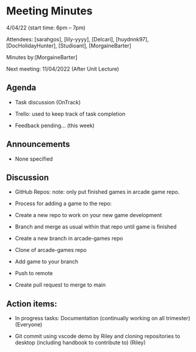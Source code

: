 # Meeting Minutes 

4/04/22  (start time: 6pm – 7pm)   

Attendees: [sarahgos], [lily-yyyy], [Delcari], [huydnnk97], [DocHolidayHunter], [Studioant], [MorgaineBarter]   

Minutes by:[MorgaineBarter]  

Next meeting: 11/04/2022 (After Unit Lecture)

## Agenda
- Task discussion (OnTrack) 

- Trello: used to keep track of task completion 

- Feedback pending... (this week) 

 ## Announcements

 - None specified 

 ## Discussion  
- GitHub Repos: note: only put finished games in arcade game repo. 

- Process for adding a game to the repo: 

- Create a new repo to work on your new game development 

- Branch and merge as usual within that repo until game is finished 

- Create a new branch in arcade-games repo 

- Clone <your-branch> of arcade-games repo 

- Add game to your branch 

- Push to remote  

- Create pull request to merge to main 


## Action items: 

- In progress tasks: Documentation (continually working on all trimester) (Everyone)
 
- Git commit using vscode demo by Riley and cloning repositories to desktop (including handbook to contribute to) (Riley)